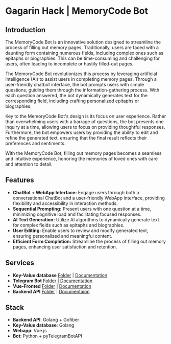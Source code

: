 # Gagarin Hack | MemoryCode Bot

## Introduction

The MemoryCode Bot is an innovative solution designed to streamline the process of filling out memory pages. Traditionally, users are faced with a daunting form containing numerous fields, including complex ones such as epitaphs or biographies. This can be time-consuming and challenging for users, often leading to incomplete or hastily filled-out pages.

The MemoryCode Bot revolutionizes this process by leveraging artificial intelligence (AI) to assist users in completing memory pages. Through a user-friendly chatbot interface, the bot prompts users with simple questions, guiding them through the information-gathering process. With each question answered, the bot dynamically generates text for the corresponding field, including crafting personalized epitaphs or biographies.

Key to the MemoryCode Bot's design is its focus on user experience. Rather than overwhelming users with a barrage of questions, the bot presents one inquiry at a time, allowing users to focus on providing thoughtful responses. Furthermore, the bot empowers users by providing the ability to edit and refine the generated text, ensuring that the final result reflects their preferences and sentiments.

With the MemoryCode Bot, filling out memory pages becomes a seamless and intuitive experience, honoring the memories of loved ones with care and attention to detail.

## Features

- **ChatBot + WebApp Interface:** Engage users through both a conversational ChatBot and a user-friendly WebApp interface, providing flexibility and accessibility in interaction methods.
- **Sequential Prompting:** Present users with one question at a time, minimizing cognitive load and facilitating focused responses.
- **AI Text Generation:** Utilize AI algorithms to dynamically generate text for complex fields such as epitaphs and biographies.
- **User Editing:** Enable users to review and modify generated text, ensuring personalized and meaningful content.
- **Efficient Form Completion:** Streamline the process of filling out memory pages, enhancing user satisfaction and retention.

## Services

- **Key-Value database** [Folder](/kvdb) | [Documentation](/kvdb/README.md)
- **Telegram Bot** [Folder](/bot) | [Documentation](/bot/README.md)
- **Vue-Fronted** [Folder](/webapp) | [Documentation](/webapp/README.md)
- **Backend API** [Folder](/backend) | [Documentaion](/backend/README.md)

## Stack

- **Backend API**: Golang + Gofiber
- **Key-Value database**: Golang
- **Webapp**: Vue.js
- **Bot**: Python + pyTelegramBotAPI

